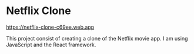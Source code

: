 # Netflix Clone
https://netflix-clone-c69ee.web.app

This project consist of creating a clone of the Netflix movie app. I am using JavaScript and the React framework.
